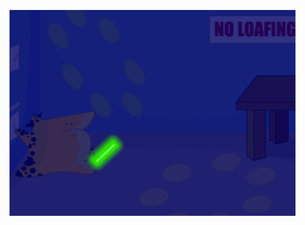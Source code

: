 <p align="center">
    <img width="600" src="https://raw.githubusercontent.com/computersarebad/computersarebad/main/system-is-down-cheat.gif" />
</p>